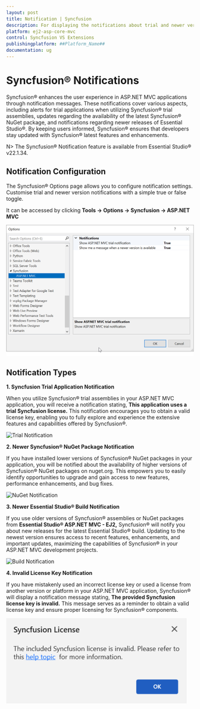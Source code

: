 ```yaml
---
layout: post
title: Notification | Syncfusion
description: For displaying the notifications about trial and newer version update information for Syncfusion applications.
platform: ej2-asp-core-mvc
control: Syncfusion VS Extensions
publishingplatform: ##Platform_Name##
documentation: ug
---
```


# Syncfusion® Notifications

Syncfusion® enhances the user experience in ASP.NET MVC applications through notification messages. These notifications cover various aspects, including alerts for trial applications when utilizing Syncfusion® trial assemblies, updates regarding the availability of the latest Syncfusion® NuGet package, and notifications regarding newer releases of Essential Studio®. By keeping users informed, Syncfusion® ensures that developers stay updated with Syncfusion® latest features and enhancements.

N> The Syncfusion® Notification feature is available from Essential Studio® v22.1.34.

## Notification Configuration

The Syncfusion® Options page allows you to configure notification settings. Customise trial and newer version notifications with a simple true or false toggle.

It can be accessed by clicking **Tools -> Options -> Syncfusion -> ASP.NET MVC**

![Option Page](images/mvc-optionPage.png)

## Notification Types

**1. Syncfusion Trial Application Notification**

When you utilize Syncfusion® trial assemblies in your ASP.NET MVC application, you will receive a notification stating, **This application uses a trial Syncfusion license.** This notification encourages you to obtain a valid license key, enabling you to fully explore and experience the extensive features and capabilities offered by Syncfusion®.

![Trial Notification](images/mvc-trial.png)

**2. Newer Syncfusion® NuGet Package Notification**

If you have installed lower versions of Syncfusion® NuGet packages in your application, you will be notified about the availability of higher versions of Syncfusion® NuGet packages on nuget.org. This empowers you to easily identify opportunities to upgrade and gain access to new features, performance enhancements, and bug fixes.

![NuGet Notification](images/mvc-nuget.png)

**3. Newer Essential Studio® Build Notification**

If you use older versions of Syncfusion® assemblies or NuGet packages from **Essential Studio® ASP.NET MVC - EJ2,** Syncfusion® will notify you about new releases for the latest Essential Studio® build. Updating to the newest version ensures access to recent features, enhancements, and important updates, maximizing the capabilities of Syncfusion® in your ASP.NET MVC development projects.

![Build Notification](images/mvc-build.png)

**4. Invalid License Key Notification**

If you have mistakenly used an incorrect license key or used a license from another version or platform in your ASP.NET MVC application, Syncfusion® will display a notification message stating, **The provided Syncfusion license key is invalid.** This message serves as a reminder to obtain a valid license key and ensure proper licensing for Syncfusion® components.

![Invalid Notification](images/mvc-invalid.png)

  


